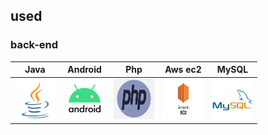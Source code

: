 ## used

### back-end
|                                                                       Java                                                                       |                                          Android                                          |                                           Php                                            |                                                Aws ec2                                                |                                                                       MySQL                                                                       |     
|:------------------------------------------------------------------------------------------------------------------------------------------------:|:---------------------------------------------------------------------------------------------:|:----------------------------------------------------------------------------------------------------:|:-------------------------------------------------------------------------------------------------------------:|:-------------------------------------------------------------------------------------------------------------------------------------------------:|
| <div style="display: flex; align-items: flex-start;"><img src="./resources/java.png" alt="icon" width="65" height="65" /></div> | <img alt="spring logo" src="./resources/Android.png" width="65" height="65" > | <img alt="spring-boot logo" src="./resources/Php.png" width="65" height="65" > | <img alt="spring-security logo" src="./resources/ec2.png" width="65" height="65" > | <div style="display: flex; align-items: flex-start;"><img src="./resources/mysql.png" alt="icon" width="65" height="65" /></div> |     








